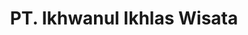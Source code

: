 ---
draft: false
title: "PT. Ikhwanul Ikhlas Wisata"
job_type: "Designed and Developed"
color: "#38aa11"
index: 99
image: "https://res.cloudinary.com/bonzdev/image/upload/w_1000,ar_16:9,c_fill,g_auto/v1621922693/mockup_crop/iiw_crop_z7h93m.png"
---